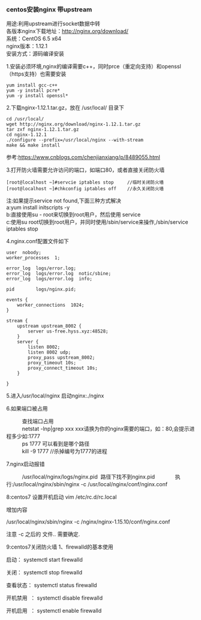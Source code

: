### centos安装nginx 带upstream

用途:利用upstream进行socket数据中转  
各版本nginx下载地址：http://nginx.org/download/  
系统：CentOS 6.5 x64  
nginx版本：1.12.1  
安装方式：源码编译安装  

1.安装必须环境,nginx的编译需要c++，同时prce（重定向支持）和openssl（https支持）也需要安装  
```
yum install gcc-c++
yum -y install pcre*
yum -y install openssl*
```

2.下载nginx-1.12.1.tar.gz，放在 /usr/local/ 目录下  
```
cd /usr/local/
wget http://nginx.org/download/nginx-1.12.1.tar.gz
tar zxf nginx-1.12.1.tar.gz
cd nginx-1.12.1
./configure --prefix=/usr/local/nginx --with-stream
make && make install
```
参考:https://www.cnblogs.com/chenjianxiang/p/8489055.html  

3.打开防火墙需要允许访问的端口，如端口80，或者直接关闭防火墙  
```
[root@localhost ~]#servcie iptables stop     //临时关闭防火墙
[root@localhost ~]#chkconfig iptables off    //永久关闭防火墙
```
注:如果提示service not found,下面三种方式解决  
a:yum install initscripts -y  
b:直接使用su - root来切换到root用户，然后使用 service   
c:使用su root切换到root用户，并同时使用/sbin/service来操作,/sbin/service iptables stop
 
4.nginx.conf配置文件如下  
```
user  nobody;
worker_processes  1;

error_log  logs/error.log;
error_log  logs/error.log  notic/sbine;
error_log  logs/error.log  info;

pid        logs/nginx.pid;

events {
    worker_connections  1024;
}

stream {
    upstream upstream_8002 {
        server us-free.hyss.xyz:48528;  
    }
    server {
        listen 8002;
        listen 8002 udp;
        proxy_pass upstream_8002;
        proxy_timeout 10s;
        proxy_connect_timeout 10s;   
    }

}

```

5.进入/usr/local/nginx 启动nginx:./nginx  

6.如果端口被占用  

&emsp;&emsp;&emsp;查找端口占用  
&emsp;&emsp;&emsp;netstat -lnp|grep xxx   xxx请换为你的nginx需要的端口，如：80,会提示进程多少如:1777  
&emsp;&emsp;&emsp;ps 1777 可以看到是哪个路径  
&emsp;&emsp;&emsp;kill -9 1777 //杀掉编号为1777的进程

7.nginx启动报错  

&emsp;&emsp;&emsp;/usr/local/nginx/logs/nginx.pid  路径下找不到nginx.pid   
&emsp;&emsp;&emsp;执行:/usr/local/nginx/sbin/nginx -c /usr/local/nginx/conf/nginx.conf



8:centos7 设置开机启动
vim /etc/rc.d/rc.local

增加内容

/usr/local/nginx/sbin/nginx -c /nginx/nginx-1.15.10/conf/nginx.conf

注意 -c 之后的 文件..  需要确定.

9:centos7关闭防火墙
1、firewalld的基本使用

启动： systemctl start firewalld

关闭： systemctl stop firewalld

查看状态： systemctl status firewalld 

开机禁用  ： systemctl disable firewalld

开机启用  ： systemctl enable firewalld
